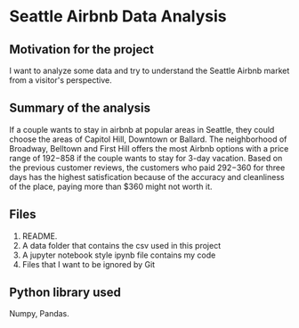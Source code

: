 # Seattle Airbnb Data Analysis 


## Motivation for the project

I want to analyze some data and try to understand the Seattle Airbnb market from a visitor's perspective.

## Summary of the analysis


If a couple wants to stay in airbnb at popular areas in Seattle, they could choose the areas of Capitol Hill, Downtown or Ballard. 
The neighborhood of Broadway, Belltown and First Hill offers the most Airbnb options with a price range of $192-$858 if the couple wants to stay for 3-day vacation. Based on the previous customer reviews, the customers who paid $292-$360 for three days has the highest satisfication because of the accuracy and cleanliness of the place, paying more than $360 might not worth it.


## Files


1. README.
2. A data folder that contains the csv used in this project 
3. A jupyter notebook style ipynb file contains my code
4. Files that I want to be ignored by Git

## Python library used


Numpy, Pandas.


